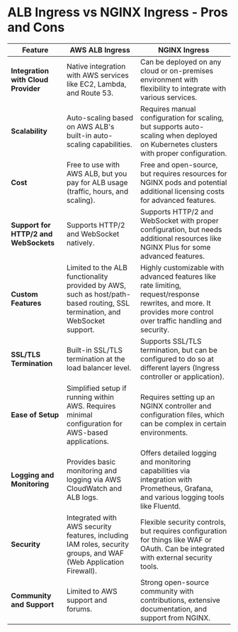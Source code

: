 # ALB Ingress vs NGINX Ingress - Pros and Cons

| **Feature**                       | **AWS ALB Ingress**                                                                                                                                  | **NGINX Ingress**                                                                                                                                                    |
|-----------------------------------|----------------------------------------------------------------------------------------------------------------------------------------------------|----------------------------------------------------------------------------------------------------------------------------------------------------------------------|
| **Integration with Cloud Provider** | Native integration with AWS services like EC2, Lambda, and Route 53.                                                                                | Can be deployed on any cloud or on-premises environment with flexibility to integrate with various services.                                                           |
| **Scalability**                   | Auto-scaling based on AWS ALB's built-in auto-scaling capabilities.                                                                                 | Requires manual configuration for scaling, but supports auto-scaling when deployed on Kubernetes clusters with proper configuration.                                   |
| **Cost**                           | Free to use with AWS ALB, but you pay for ALB usage (traffic, hours, and scaling).                                                                  | Free and open-source, but requires resources for NGINX pods and potential additional licensing costs for advanced features.                                             |
| **Support for HTTP/2 and WebSockets** | Supports HTTP/2 and WebSocket natively.                                                                                                               | Supports HTTP/2 and WebSocket with proper configuration, but needs additional resources like NGINX Plus for some advanced features.                                   |
| **Custom Features**               | Limited to the ALB functionality provided by AWS, such as host/path-based routing, SSL termination, and WebSocket support.                           | Highly customizable with advanced features like rate limiting, request/response rewrites, and more. It provides more control over traffic handling and security.          |
| **SSL/TLS Termination**           | Built-in SSL/TLS termination at the load balancer level.                                                                                           | Supports SSL/TLS termination, but can be configured to do so at different layers (Ingress controller or application).                                                  |
| **Ease of Setup**                 | Simplified setup if running within AWS. Requires minimal configuration for AWS-based applications.                                                 | Requires setting up an NGINX controller and configuration files, which can be complex in certain environments.                                                       |
| **Logging and Monitoring**        | Provides basic monitoring and logging via AWS CloudWatch and ALB logs.                                                                             | Offers detailed logging and monitoring capabilities via integration with Prometheus, Grafana, and various logging tools like Fluentd.                                  |
| **Security**                      | Integrated with AWS security features, including IAM roles, security groups, and WAF (Web Application Firewall).                                     | Flexible security controls, but requires configuration for things like WAF or OAuth. Can be integrated with external security tools.                                  |
| **Community and Support**         | Limited to AWS support and forums.                                                                                                                  | Strong open-source community with contributions, extensive documentation, and support from NGINX.                                                                  |

